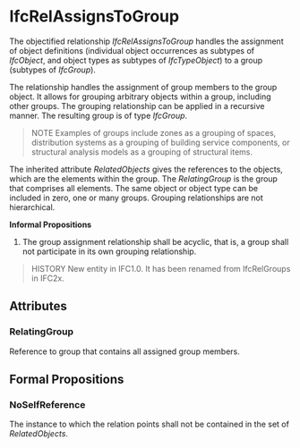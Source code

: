 # IfcRelAssignsToGroup

The objectified relationship _IfcRelAssignsToGroup_ handles the assignment of object definitions (individual object occurrences as subtypes of _IfcObject_, and object types as subtypes of _IfcTypeObject_) to a group (subtypes of _IfcGroup_).

The relationship handles the assignment of group members to the group object. It allows for grouping arbitrary objects within a group, including other groups. The grouping relationship can be applied in a recursive manner. The resulting group is of type _IfcGroup_.

> NOTE  Examples of groups include zones as a grouping of spaces, distribution systems as a grouping of building service components, or structural analysis models as a grouping of structural items.

The inherited attribute _RelatedObjects_ gives the references to the objects, which are the elements within the group. The _RelatingGroup_ is the group that comprises all elements. The same object or object type can be included in zero, one or many groups. Grouping relationships are not hierarchical.

**Informal Propositions**

1. The group assignment relationship shall be acyclic, that is, a group shall not participate in its own grouping relationship.

> HISTORY  New entity in IFC1.0. It has been renamed from IfcRelGroups in IFC2x.

## Attributes

### RelatingGroup
Reference to group that contains all assigned group members.

## Formal Propositions

### NoSelfReference
The instance to which the relation points shall not be contained in the set of _RelatedObjects_.
